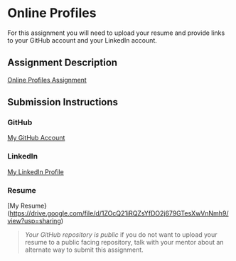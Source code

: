 # Online Profiles
For this assignment you will need to upload your resume and provide links to your GitHub account and your LinkedIn account.

## Assignment Description
[Online Profiles Assignment](https://education.launchcode.org/liftoff/modules/assignments/online-profiles)

## Submission Instructions
 
### GitHub
[My GitHub Account](www.github.com/jmzager0110)
 
### LinkedIn
[My LinkedIn Profile](www.linkedin.com/in/jessica-zager0110)

### Resume
[My Resume}(https://drive.google.com/file/d/1ZOcQ21iRQZsYfDO2j679GTesXwVnNmh9/view?usp=sharing)

> *Your GitHub repository is public* if you do not want to upload your resume to a public facing repository, talk with your mentor about an alternate way to submit this assignment.
